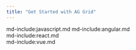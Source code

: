 ```yaml
---
title: "Get Started with AG Grid"
---
```

<style>
    .gatsby-resp-image-wrapper {
        margin-left: 0 !important;
        margin-right: 0 !important; 
        margin-bottom: 1rem;  
    }
    .gatsby-resp-image-image {
        box-shadow: none !important;
    }
 
    .code-tab pre { 
        margin-top: 0;
    }  
 
    .code-tab .nav-item {
        margin-bottom: 0 !important;
    }  
</style>  

md-include:javascript.md
md-include:angular.md    
md-include:react.md   
md-include:vue.md   

